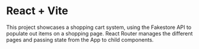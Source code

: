 # React + Vite

This project showcases a shopping cart system, using the Fakestore API to populate out items on a shopping page.
React Router manages the different pages and passing state from the App to child components.